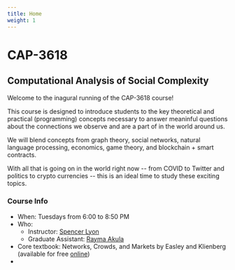 ```yaml
---
title: Home
weight: 1
---
```


# CAP-3618

## Computational Analysis of Social Complexity

Welcome to the inagural running of the CAP-3618 course!

This course is designed to introduce students to the key theoretical and practical (programming) concepts necessary to answer meaninful questions about the connections we observe and are a part of in the world around us.

We will blend concepts from graph theory, social networks, natural language processing, economics, game theory, and blockchain + smart contracts.

With all that is going on in the world right now -- from COVID to Twitter and politics to crypto currencies -- this is an ideal time to study these exciting topics.

### Course Info

- When: Tuesdays from 6:00 to 8:50 PM
- Who:
  - Instructor: [Spencer Lyon](mailto:spencer.lyon@ucf.edu)
  - Graduate Assistant: [Rayma Akula](mailto:ramya.akula@knights.ucf.edu)
- Core textbook: Networks, Crowds, and Markets by Easley and Klienberg (available for free [online](https://www.cs.cornell.edu/home/kleinber/networks-book/))
-
